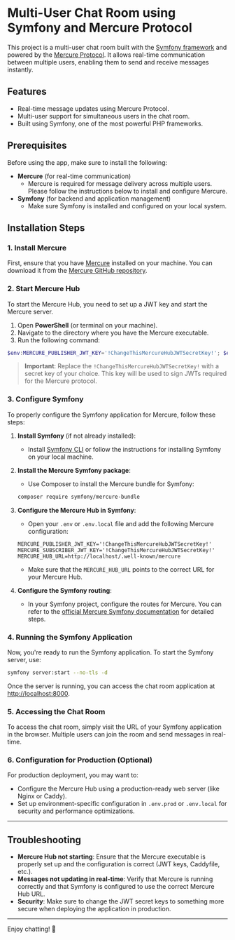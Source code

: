 
# Multi-User Chat Room using Symfony and Mercure Protocol

This project is a multi-user chat room built with the [Symfony framework](https://symfony.com) and powered by the [Mercure Protocol](https://mercure.rocks/). It allows real-time communication between multiple users, enabling them to send and receive messages instantly.

## Features

- Real-time message updates using Mercure Protocol.
- Multi-user support for simultaneous users in the chat room.
- Built using Symfony, one of the most powerful PHP frameworks.

## Prerequisites

Before using the app, make sure to install the following:

- **Mercure** (for real-time communication)
  - Mercure is required for message delivery across multiple users. Please follow the instructions below to install and configure Mercure.
- **Symfony** (for backend and application management)
  - Make sure Symfony is installed and configured on your local system.

## Installation Steps

### 1. Install Mercure

First, ensure that you have [Mercure](https://mercure.rocks/) installed on your machine. You can download it from the [Mercure GitHub repository](https://github.com/dunglas/mercure).

### 2. Start Mercure Hub

To start the Mercure Hub, you need to set up a JWT key and start the Mercure server.

1. Open **PowerShell** (or terminal on your machine).
2. Navigate to the directory where you have the Mercure executable.
3. Run the following command:

```powershell
$env:MERCURE_PUBLISHER_JWT_KEY='!ChangeThisMercureHubJWTSecretKey!'; $env:MERCURE_SUBSCRIBER_JWT_KEY='!ChangeThisMercureHubJWTSecretKey!'; .\mercure.exe run --config dev.Caddyfile
```

> **Important**: Replace the `!ChangeThisMercureHubJWTSecretKey!` with a secret key of your choice. This key will be used to sign JWTs required for the Mercure protocol.

### 3. Configure Symfony

To properly configure the Symfony application for Mercure, follow these steps:

1. **Install Symfony** (if not already installed):
   - Install [Symfony CLI](https://symfony.com/download) or follow the instructions for installing Symfony on your local machine.
   
2. **Install the Mercure Symfony package**:
   - Use Composer to install the Mercure bundle for Symfony:

   ```bash
   composer require symfony/mercure-bundle
   ```

3. **Configure the Mercure Hub in Symfony**:
   - Open your `.env` or `.env.local` file and add the following Mercure configuration:

   ```env
   MERCURE_PUBLISHER_JWT_KEY='!ChangeThisMercureHubJWTSecretKey!'
   MERCURE_SUBSCRIBER_JWT_KEY='!ChangeThisMercureHubJWTSecretKey!'
   MERCURE_HUB_URL=http://localhost/.well-known/mercure
   ```

   - Make sure that the `MERCURE_HUB_URL` points to the correct URL for your Mercure Hub.

4. **Configure the Symfony routing**:
   - In your Symfony project, configure the routes for Mercure. You can refer to the [official Mercure Symfony documentation](https://symfony.com/doc/current/bundles/SymfonyMercureBundle/index.html) for detailed steps.

### 4. Running the Symfony Application

Now, you're ready to run the Symfony application. To start the Symfony server, use:

```bash
symfony server:start --no-tls -d
```

Once the server is running, you can access the chat room application at [http://localhost:8000](http://localhost:8000).

### 5. Accessing the Chat Room

To access the chat room, simply visit the URL of your Symfony application in the browser. Multiple users can join the room and send messages in real-time.

### 6. Configuration for Production (Optional)

For production deployment, you may want to:

- Configure the Mercure Hub using a production-ready web server (like Nginx or Caddy).
- Set up environment-specific configuration in `.env.prod` or `.env.local` for security and performance optimizations.

---

## Troubleshooting

- **Mercure Hub not starting**: Ensure that the Mercure executable is properly set up and the configuration is correct (JWT keys, Caddyfile, etc.).
- **Messages not updating in real-time**: Verify that Mercure is running correctly and that Symfony is configured to use the correct Mercure Hub URL.
- **Security**: Make sure to change the JWT secret keys to something more secure when deploying the application in production.

---

Enjoy chatting! 🎉